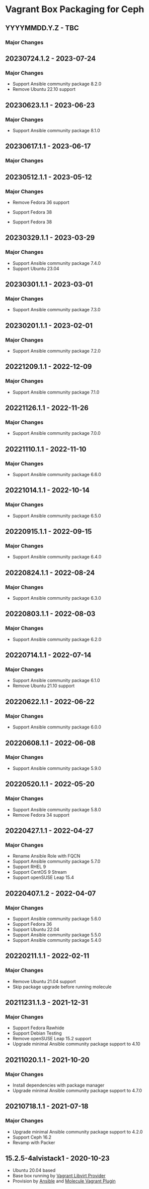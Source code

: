 # Vagrant Box Packaging for Ceph

## YYYYMMDD.Y.Z - TBC

### Major Changes

## 20230724.1.2 - 2023-07-24

### Major Changes

-   Support Ansible community package 8.2.0
-   Remove Ubuntu 22.10 support

## 20230623.1.1 - 2023-06-23

### Major Changes

-   Support Ansible community package 8.1.0

## 20230617.1.1 - 2023-06-17

### Major Changes

## 20230512.1.1 - 2023-05-12

### Major Changes

-   Remove Fedora 36 support

-   Support Fedora 38

-   Support Fedora 38

## 20230329.1.1 - 2023-03-29

### Major Changes

-   Support Ansible community package 7.4.0
-   Support Ubuntu 23.04

## 20230301.1.1 - 2023-03-01

### Major Changes

-   Support Ansible community package 7.3.0

## 20230201.1.1 - 2023-02-01

### Major Changes

-   Support Ansible community package 7.2.0

## 20221209.1.1 - 2022-12-09

### Major Changes

-   Support Ansible community package 7.1.0

## 20221126.1.1 - 2022-11-26

### Major Changes

-   Support Ansible community package 7.0.0

## 20221110.1.1 - 2022-11-10

### Major Changes

-   Support Ansible community package 6.6.0

## 20221014.1.1 - 2022-10-14

### Major Changes

-   Support Ansible community package 6.5.0

## 20220915.1.1 - 2022-09-15

### Major Changes

-   Support Ansible community package 6.4.0

## 20220824.1.1 - 2022-08-24

### Major Changes

-   Support Ansible community package 6.3.0

## 20220803.1.1 - 2022-08-03

### Major Changes

-   Support Ansible community package 6.2.0

## 20220714.1.1 - 2022-07-14

### Major Changes

-   Support Ansible community package 6.1.0
-   Remove Ubuntu 21.10 support

## 20220622.1.1 - 2022-06-22

### Major Changes

-   Support Ansible community package 6.0.0

## 20220608.1.1 - 2022-06-08

### Major Changes

-   Support Ansible community package 5.9.0

## 20220520.1.1 - 2022-05-20

### Major Changes

-   Support Ansible community package 5.8.0
-   Remove Fedora 34 support

## 20220427.1.1 - 2022-04-27

### Major Changes

-   Rename Ansible Role with FQCN
-   Support Ansible community package 5.7.0
-   Support RHEL 9
-   Support CentOS 9 Stream
-   Support openSUSE Leap 15.4

## 20220407.1.2 - 2022-04-07

### Major Changes

-   Support Ansible community package 5.6.0
-   Support Fedora 36
-   Support Ubuntu 22.04
-   Support Ansible community package 5.5.0
-   Support Ansible community package 5.4.0

## 20220211.1.1 - 2022-02-11

### Major Changes

-   Remove Ubuntu 21.04 support
-   Skip package upgrade before running molecule

## 20211231.1.3 - 2021-12-31

### Major Changes

-   Support Fedora Rawhide
-   Support Debian Testing
-   Remove openSUSE Leap 15.2 support
-   Upgrade minimal Ansible community package support to 4.10

## 20211020.1.1 - 2021-10-20

### Major Changes

-   Install dependencies with package manager
-   Upgrade minimal Ansible community package support to 4.7.0

## 20210718.1.1 - 2021-07-18

### Major Changes

-   Upgrade minimal Ansible community package support to 4.2.0
-   Support Ceph 16.2
-   Revamp with Packer

## 15.2.5-4alvistack1 - 2020-10-23

-   Ubuntu 20.04 based
-   Base box running by [Vagrant Libvirt
    Provider](https://github.com/vagrant-libvirt/vagrant-libvirt)
-   Provision by [Ansible](https://www.ansible.com/) and [Molecule
    Vagrant
    Plugin](https://github.com/ansible-community/molecule-vagrant)
